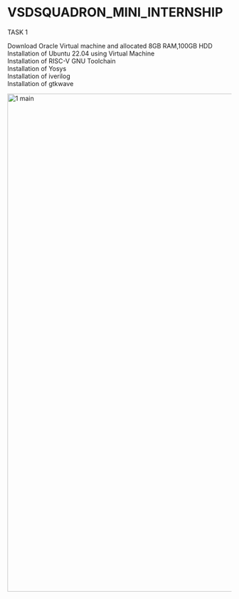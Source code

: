 # VSDSQUADRON_MINI_INTERNSHIP
TASK 1  

Download Oracle Virtual machine and allocated 8GB RAM,100GB HDD   
Installation of Ubuntu 22.04 using Virtual Machine  
Installation of RISC-V GNU Toolchain  
Installation of Yosys  
Installation of iverilog  
Installation of gtkwave  

<img width="1120" alt="1 main" src="https://github.com/KeerthiPatil/VSDSQUADRON_MINI_INTERNSHIP/assets/167600409/7b4f8c57-2441-4bb9-a018-a6742ed2f1f2">
